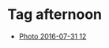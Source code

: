 <!--
title: Tag afternoon
date: 2020-06-28T14:49:39.611Z
tags:
-->
# Tag afternoon

 * [Photo 2016-07-31 12](148243847377.md)